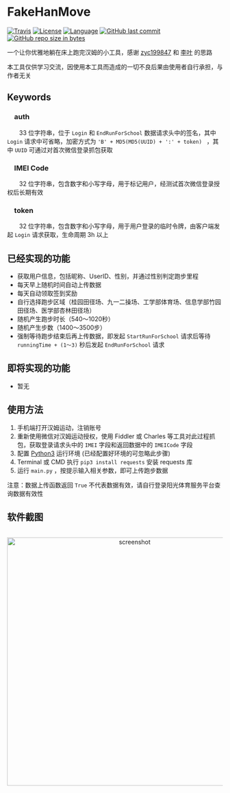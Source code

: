 # FakeHanMove

[![Travis](https://img.shields.io/travis/goolhanrry/FakeHanMove.svg)](https://www.travis-ci.org/goolhanrry/FakeHanMove)
[![License](https://img.shields.io/badge/license-MIT-red.svg?colorB=D5283A#)](LICENSE)
[![Language](https://img.shields.io/badge/python-3.6-blue.svg)](https://www.python.org/)
[![GitHub last commit](https://img.shields.io/github/last-commit/goolhanrry/FakeHanMove.svg)](https://github.com/goolhanrry/FakeHanMove/commits/master)
[![GitHub repo size in bytes](https://img.shields.io/github/repo-size/goolhanrry/FakeHanMove.svg?colorB=ff7e00#)](https://github.com/goolhanrry/FakeHanMove)

一个让你优雅地躺在床上跑完汉姆的小工具，感谢 [zyc199847](https://github.com/zyc199847) 和 [李叶](https://github.com/HackerLiye) 的思路

本工具仅供学习交流，因使用本工具而造成的一切不良后果由使用者自行承担，与作者无关

## Keywords

### &emsp;auth
&emsp;&emsp;33 位字符串，位于 `Login` 和 `EndRunForSchool` 数据请求头中的签名，其中 `Login` 请求中可省略，加密方式为 `'B' + MD5(MD5(UUID) + ':' + token) ` ，其中 `UUID` 可通过对首次微信登录抓包获取

### &emsp;IMEI Code
&emsp;&emsp;32 位字符串，包含数字和小写字母，用于标记用户，经测试首次微信登录授权后长期有效

### &emsp;token
&emsp;&emsp;32 位字符串，包含数字和小写字母，用于用户登录的临时令牌，由客户端发起 `Login` 请求获取，生命周期 3h 以上

## 已经实现的功能

* 获取用户信息，包括昵称、UserID、性别，并通过性别判定跑步里程
* 每天早上随机时间自动上传数据
* 每天自动领取签到奖励
* 自行选择跑步区域（桂园田径场、九一二操场、工学部体育场、信息学部竹园田径场、医学部杏林田径场）
* 随机产生跑步时长（540～1020秒）
* 随机产生步数（1400～3500步）
* 强制等待跑步结束后再上传数据，即发起 `StartRunForSchool` 请求后等待 `runningTime + (1～3)` 秒后发起 `EndRunForSchool` 请求

## 即将实现的功能

* 暂无

## 使用方法

 1. 手机端打开汉姆运动，注销账号
 2. 重新使用微信对汉姆运动授权，使用 Fiddler 或 Charles 等工具对此过程抓包，获取登录请求头中的 `IMEI` 字段和返回数据中的 `IMEICode` 字段
 3. 配置 [Python3](https://www.python.org/) 运行环境 (已经配置好环境的可忽略此步骤)
 4. Terminal 或 CMD 执行 `pip3 install requests` 安装 requests 库
 5. 运行 `main.py` ，按提示输入相关参数，即可上传跑步数据
 
 注意：数据上传函数返回 `True` 不代表数据有效，请自行登录阳光体育服务平台查询数据有效性

## 软件截图

<p align="center">
  <img with="850" height="580" src="https://github.com/goolhanrry/FakeHanMove/blob/master/Screenshot/FakeHanMove_Screenshot.png" alt="screenshot">
</p>
